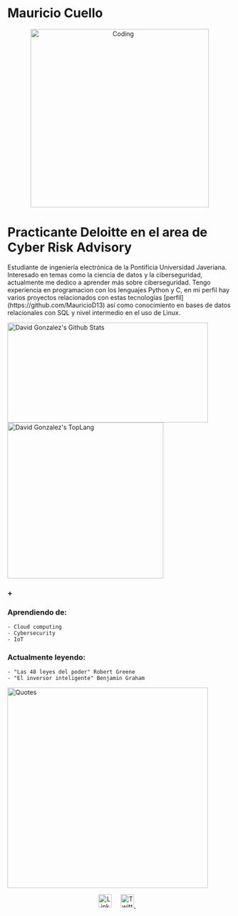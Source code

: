 # Mauricio Cuello

<p align="center">

  <img align="center" alt="Coding" width="400" src="https://res.cloudinary.com/practicaldev/image/fetch/s--sNXjzc6P--/c_limit%2Cf_auto%2Cfl_progressive%2Cq_66%2Cw_880/https://media1.tenor.com/images/0c34272909ee2a4db5606a014082312b/tenor.gif%3Fitemid%3D15828752">
  <h1>Practicante Deloitte en el area de Cyber Risk Advisory</h1>
  Estudiante de ingeniería electrónica de la Pontificia Universidad Javeriana. Interesado en temas como la
  ciencia de datos y la ciberseguridad, actualmente me dedico a aprender más sobre ciberseguridad. Tengo experiencia en
  programacion con los lenguajes Python y C, en mi perfil hay varios proyectos relacionados con estas tecnologías [perfil](https://github.com/MauricioD13) así como conocimiento en bases de datos relacionales con SQL y nivel intermedio en el uso de Linux.
</p>

<div style="-webkit-column-count: 2; -moz-column-count: 2; column-count: 2; -webkit-column-rule: 1px dotted #e0e0e0; -moz-column-rule: 1px dotted #e0e0e0; column-rule: 1px dotted #e0e0e0;">
    <div style="display: inline-block;">
        <img width="450" height="224" img align="left" alt="David Gonzalez's Github Stats" src="https://github-readme-stats.vercel.app/api?username=MauricioD13&theme=dark&hide_border=true" class="responsive" />
    </div>
    <br/>
    <div style="display: inline-block;">
        <img width="350" img align="center" alt="David Gonzalez's TopLang" src="https://github-readme-stats.vercel.app/api/top-langs/?username=MauricioD13&theme=dark&hide_border=true&layout=compact" class="responsive"/>
    </div>
</div>
<p></p>

### +
### Aprendiendo de:

    - Cloud computing
    - Cybersecurity
    - IoT

### Actualmente leyendo:
    - "Las 48 leyes del poder" Robert Greene
    - "El inversor inteligente" Benjamin Graham


<img width="450" align="center" alt="Quotes" src="https://quotes-github-readme.vercel.app/api?type=horizontal&theme=dark"/>


<p align="center">
    <!-- linkedin -->
    <a href="https://www.linkedin.com/in/mauricio-cuello-a1369b1b5/"><img src="https://cdn4.iconfinder.com/data/icons/social-messaging-ui-color-shapes-2-free/128/social-linkedin-circle-512.png" width="30px" alt="LinkedIn"></a> &nbsp; &nbsp;
    <!-- twitter -->
    <a href="https://twitter.com/mdavidcuello"><img src="https://webtus.net/wp-content/uploads/2016/05/Icon-Twitter.png" width="30px" alt="Twitter"> </a> &nbsp; &nbsp;
</p>

<!---
**MauricioD13/MauricioD13** is a ✨ _special_ ✨ repository because its `README.md` (this file) appears on your GitHub profile.

Here are some ideas to get you started:

- 🔭 I’m currently working on ...
- 🌱 I’m currently learning ...
- 👯 I’m looking to collaborate on ...
- 🤔 I’m looking for help with ...
- 💬 Ask me about ...
- 📫 How to reach me: ...
- 😄 Pronouns: ...
- ⚡ Fun fact: ...
-->
